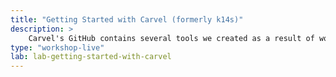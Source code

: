 ```yaml
---
title: "Getting Started with Carvel (formerly k14s)"
description: >
    Carvel's GitHub contains several tools we created as a result of working with complex, multi-purpose tools like Helm. We believe that working with simple, single-purpose tools that easily interoperate with one another results in a better, workflow compared to the all-in-one approach chosen by Helm. We have found this approach to be easier to understand and debug.
type: "workshop-live"
lab: lab-getting-started-with-carvel
---
```

